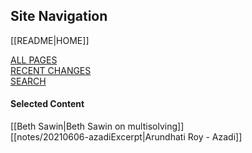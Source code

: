 ## Site Navigation

[[README|HOME]]  

[ALL PAGES](/all-pages.html)  
[RECENT CHANGES](/recent-pages.html)   
[SEARCH](/search.html)  
#### Selected Content

[[Beth Sawin|Beth Sawin on multisolving]]  
[[notes/20210606-azadiExcerpt|Arundhati Roy - Azadi]]  

